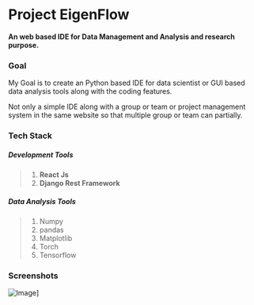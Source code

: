 # Project EigenFlow

**An web based IDE for Data Management and Analysis and research purpose.**
### Goal 	
My Goal is to create an Python based IDE for data scientist or GUI based data analysis tools along with the coding features.

Not only a simple IDE along with a group or team or project management system in the same website so that multiple group or team can partially.

### Tech Stack
##### Development Tools
> 1. **React Js**
> 2. **Django Rest Framework**
##### Data Analysis Tools 
> 1. Numpy 
> 2. pandas
> 3. Matplotlib
> 4. Torch
> 5. Tensorflow


### Screenshots 
![Image](screenshots.jpeg)]


